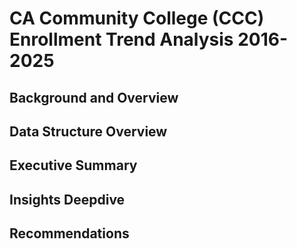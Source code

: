 # CA Community College (CCC) Enrollment Trend Analysis 2016-2025

## Background and Overview

## Data Structure Overview

## Executive Summary

## Insights Deepdive

## Recommendations
